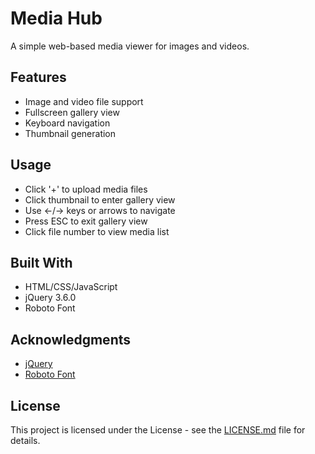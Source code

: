 # Media Hub

A simple web-based media viewer for images and videos.

## Features
- Image and video file support
- Fullscreen gallery view
- Keyboard navigation
- Thumbnail generation

## Usage
- Click '+' to upload media files
- Click thumbnail to enter gallery view
- Use ←/→ keys or arrows to navigate
- Press ESC to exit gallery view
- Click file number to view media list

## Built With
- HTML/CSS/JavaScript
- jQuery 3.6.0
- Roboto Font

## Acknowledgments
- [jQuery](https://jquery.com/)
- [Roboto Font](https://fonts.google.com/specimen/Roboto) 

## License
This project is licensed under the License - see the [LICENSE.md](LICENSE.md) file for details.